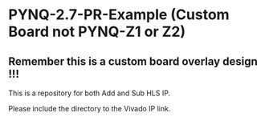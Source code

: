 # PYNQ-2.7-PR-Example (Custom Board not PYNQ-Z1 or Z2)

## Remember this is a custom board overlay design !!!

This is a repository for both Add and Sub HLS IP.

Please include the directory to the Vivado IP link.
